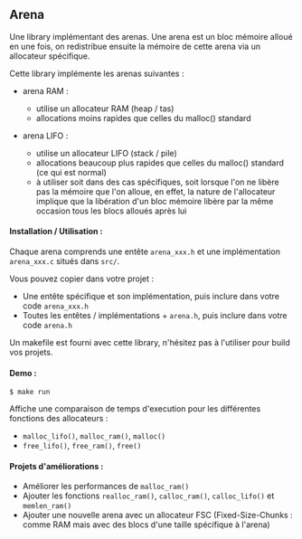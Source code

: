 ## Arena

Une library implémentant des arenas.
Une arena est un bloc mémoire alloué en une fois, on redistribue ensuite la mémoire de cette arena via un allocateur spécifique.

Cette library implémente les arenas suivantes :

 - arena RAM :
     - utilise un allocateur RAM (heap / tas)
     - allocations moins rapides que celles du malloc() standard

 - arena LIFO :
     - utilise un allocateur LIFO (stack / pile)
     - allocations beaucoup plus rapides que celles du malloc() standard (ce qui est normal)
     - à utiliser soit dans des cas spécifiques, soit lorsque l'on ne libère pas la mémoire que l'on alloue,
     en effet, la nature de l'allocateur implique que la libération d'un bloc mémoire libère par la même
     occasion tous les blocs alloués après lui

#### Installation / Utilisation :

Chaque arena comprends une entête `arena_xxx.h` et une implémentation `arena_xxx.c` situés dans `src/`.

Vous pouvez copier dans votre projet : 
 - Une entête spécifique et son implémentation, puis inclure dans votre code `arena_xxx.h`
 - Toutes les entêtes / implémentations + `arena.h`, puis inclure dans votre code `arena.h`

Un makefile est fourni avec cette library, n'hésitez pas à l'utiliser pour build vos projets.

#### Demo :

    $ make run
Affiche une comparaison de temps d'execution pour les différentes fonctions des allocateurs :
 - `malloc_lifo()`, `malloc_ram()`, `malloc()`
 - `free_lifo()`, `free_ram()`, `free()`

#### Projets d'améliorations :

 - Améliorer les performances de `malloc_ram()`
 - Ajouter les fonctions `realloc_ram()`, `calloc_ram()`, `calloc_lifo()` et `memlen_ram()`
 - Ajouter une nouvelle arena avec un allocateur FSC (Fixed-Size-Chunks : comme RAM mais avec des blocs d'une taille spécifique à l'arena)